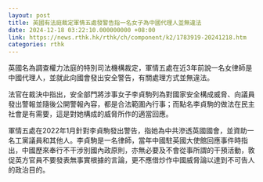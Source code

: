 ```yaml
---
layout: post
title: 英國有法庭裁定軍情五處發警告指一名女子為中國代理人並無違法
date: 2024-12-18 03:22:10.000000000 +08:00
link: https://news.rthk.hk/rthk/ch/component/k2/1783919-20241218.htm
categories: rthk
---
```


英國名為調查權力法庭的特別司法機構裁定，軍情五處在近3年前說一名女律師是中國代理人，並就此向國會發出安全警告，有關處理方式並無違法。

法官在裁決中指出，安全部門將涉事女子李貞駒列為對國家安全構成威脅、向議員發出警報並隨後公開警報內容，都是合法範圍內行事；而點名李貞駒的做法在民主社會是有需要，這是對她構成的威脅所作的適當回應。

軍情五處在2022年1月針對李貞駒發出警告，指她為中共滲透英國國會，並資助一名工黨議員和其他人。李貞駒是一名律師，當年中國駐英國大使館回應事件時指出，中國歷來奉行不干涉別國內政原則，亦無必要及不會從事所謂的干預活動，敦促英方官員不要發表無事實根據的言論，更不應借炒作中國威脅論以達到不可告人的政治目的。
